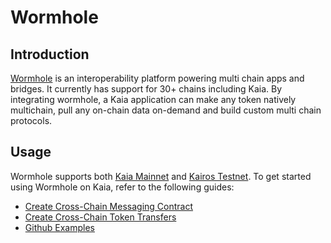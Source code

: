 # Wormhole

## Introduction

[Wormhole](https://wormhole.com/docs/) is an interoperability platform powering multi chain apps and bridges. It currently has support for 30+ chains including Kaia. By integrating wormhole, a Kaia application can make any token natively multichain, pull any on-chain data on-demand and build custom multi chain protocols. 

## Usage

Wormhole supports both  [Kaia Mainnet](https://wormhole.com/docs/build/start-building/supported-networks/evm/#__tabbed_34_1) and [Kairos Testnet](https://wormhole.com/docs/build/start-building/supported-networks/evm/#__tabbed_35_1). To get started using Wormhole on Kaia, refer to the following guides:
* [Create Cross-Chain Messaging Contract](https://wormhole.com/docs/tutorials/messaging/cross-chain-contracts/)
* [Create Cross-Chain Token Transfers](https://wormhole.com/docs/tutorials/messaging/cross-chain-token-contracts/)
* [Github Examples](https://github.com/wormhole-foundation/wormhole-examples)
